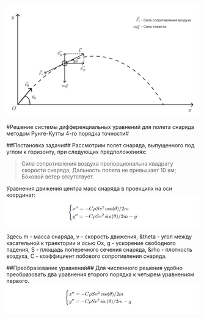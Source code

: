 ![](docs/images/forces.jpg)


#Решение системы дифференциальных уравнений для полета снаряда методом Рунге-Кутты 4-го порядка точности#

##Постановка задачи##
Рассмотрим полет снаряда, выпущенного под углом к горизонту, при следующих предположениях:

> Сила сопротивления воздуха пропорциональна квадрату скорости снаряда;
> Дальность полета не превышает 10 км;
> Боковой ветер отсутствует.

Уравнения движения центра масс снаряда в проекциях на оси координат:
![](docs/images/task/first_system.jpg)

Здесь m - масса снаряда, v - скорость движения, &theta - угол между касательной к траектории и осью Ox, g - ускорение свободного падения, S - площадь поперечного сечения снаряда, &rho - плотность воздуха, C - коэффициент лобового сопротивления снаряда.

##Преобразование уравнений##
Для численного решения удобно преобразовать два уравнения второго порядка к четырем уравнениям первого.
![](docs/images/task/second_system.jpg)
